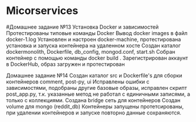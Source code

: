# Micorservices

#Дoмашнее задание №13
Установка Docker и зависимостей
Протестированы типовые команды Docker
Вывод docker images в файл docker-1.log
Установлен и настроен docker-machine, протестирована установка и запуска контейнера на удаленном хосте
Создан каталог dockermonolith, Dockerfile, db_config, mongod.conf, start.sh
Собран контейнер с помощью команды docker build .
Зарегистрирован аккаунт в DockerHub, образ загружен и протестирован

Домашнее задание №14
Создан каталог src и Dockerfile's для сборки контейнеров
comment, post-py, ui
Исправлены ошибки с зависимостями, подобраны другие базовые образы, исправлен скрипт post_app.py, т.к. указанные метод не работал с единичными записями, а только с коллекциями.
Создана bridge сеть для контейнеров
Создан volume для mongo (reddit_db)
Контейнеры запущены протетсированы, при удалении контейнеров и запуске повторно данные сохраняются.
